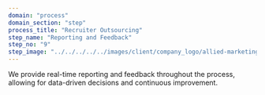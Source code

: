 ```yaml
---
domain: "process"
domain_section: "step"
process_title: "Recruiter Outsourcing"
step_name: "Reporting and Feedback"
step_no: "9"
step_image: "../../../../../images/client/company_logo/allied-marketing.png"
---
```


We provide real-time reporting and feedback throughout the process, allowing for data-driven decisions and continuous improvement.
